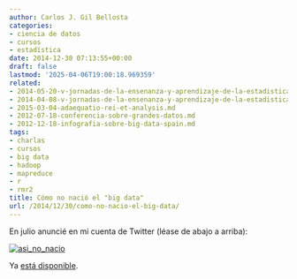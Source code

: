 ```yaml
---
author: Carlos J. Gil Bellosta
categories:
- ciencia de datos
- cursos
- estadística
date: 2014-12-30 07:13:55+00:00
draft: false
lastmod: '2025-04-06T19:00:18.969359'
related:
- 2014-05-20-v-jornadas-de-la-ensenanza-y-aprendizaje-de-la-estadistica-y-la-investigacion-operativa-2.md
- 2014-04-08-v-jornadas-de-la-ensenanza-y-aprendizaje-de-la-estadistica-y-la-investigacion-operativa.md
- 2015-03-04-adaequatio-rei-et-analysis.md
- 2012-07-18-conferencia-sobre-grandes-datos.md
- 2012-12-18-infografia-sobre-big-data-spain.md
tags:
- charlas
- cursos
- big data
- hadoop
- mapreduce
- r
- rmr2
title: Cómo no nació el "big data"
url: /2014/12/30/como-no-nacio-el-big-data/
---
```


En julio anuncié en mi cuenta de Twitter (léase de abajo a arriba):

[![asi_no_nacio](/wp-uploads/2014/12/asi_no_nacio.png#center)
](/wp-uploads/2014/12/asi_no_nacio.png#center)

Ya [está disponible](http://publicaciones.defensa.gob.es/inicio/libros/libro/v-jornadas-ense%C3%B1anza-y-aprendizaje-de-la-estad%C3%ADstica-y-de-la-investigaci%C3%B3n-operativa.-programa-y-comunicaciones).
